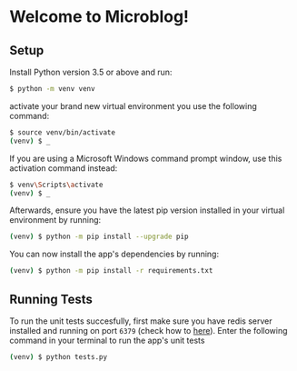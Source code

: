 # Welcome to Microblog!

## Setup
Install Python version 3.5 or above and run:
```bash
$ python -m venv venv
```
activate your brand new virtual environment you use the following command:
```bash
$ source venv/bin/activate
(venv) $ _
```
If you are using a Microsoft Windows command prompt window, use this activation command instead:
```bash
$ venv\Scripts\activate
(venv) $ _
```
Afterwards, ensure you have the latest pip version installed in your virtual environment by running: 
```bash
(venv) $ python -m pip install --upgrade pip
```
You can now install the app's dependencies by running:
```bash
(venv) $ python -m pip install -r requirements.txt
```

## Running Tests

To run the unit tests succesfully, first make sure you have redis server installed and running on port `6379` (check how to [here](https://redis.io/topics/quickstart)). Enter the following command in your terminal to run the app's unit tests
```bash
(venv) $ python tests.py
```